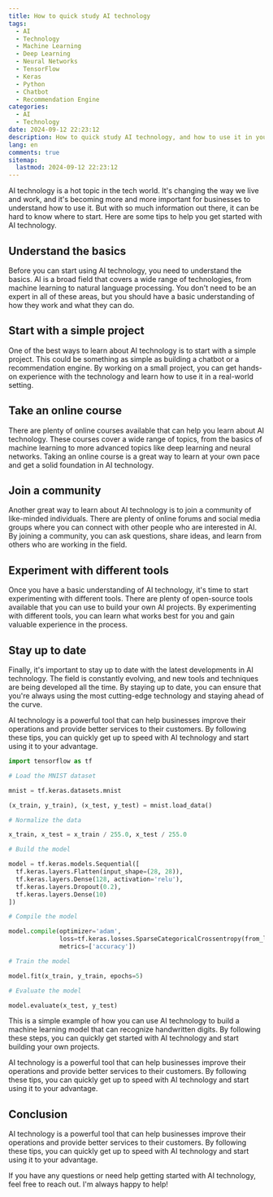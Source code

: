 ```yaml
---
title: How to quick study AI technology
tags:
  - AI
  - Technology
  - Machine Learning
  - Deep Learning
  - Neural Networks
  - TensorFlow
  - Keras
  - Python
  - Chatbot
  - Recommendation Engine
categories:
  - AI
  - Technology
date: 2024-09-12 22:23:12
description: How to quick study AI technology, and how to use it in your business.
lang: en
comments: true
sitemap:
  lastmod: 2024-09-12 22:23:12
---
```

AI technology is a hot topic in the tech world. It's changing the way we live and work, and it's becoming more and more important for businesses to understand how to use it. But with so much information out there, it can be hard to know where to start. Here are some tips to help you get started with AI technology.

## Understand the basics

Before you can start using AI technology, you need to understand the basics. AI is a broad field that covers a wide range of technologies, from machine learning to natural language processing. You don't need to be an expert in all of these areas, but you should have a basic understanding of how they work and what they can do.

## Start with a simple project

One of the best ways to learn about AI technology is to start with a simple project. This could be something as simple as building a chatbot or a recommendation engine. By working on a small project, you can get hands-on experience with the technology and learn how to use it in a real-world setting.

## Take an online course

There are plenty of online courses available that can help you learn about AI technology. These courses cover a wide range of topics, from the basics of machine learning to more advanced topics like deep learning and neural networks. Taking an online course is a great way to learn at your own pace and get a solid foundation in AI technology.

## Join a community

Another great way to learn about AI technology is to join a community of like-minded individuals. There are plenty of online forums and social media groups where you can connect with other people who are interested in AI. By joining a community, you can ask questions, share ideas, and learn from others who are working in the field.

## Experiment with different tools

Once you have a basic understanding of AI technology, it's time to start experimenting with different tools. There are plenty of open-source tools available that you can use to build your own AI projects. By experimenting with different tools, you can learn what works best for you and gain valuable experience in the process.

## Stay up to date

Finally, it's important to stay up to date with the latest developments in AI technology. The field is constantly evolving, and new tools and techniques are being developed all the time. By staying up to date, you can ensure that you're always using the most cutting-edge technology and staying ahead of the curve.

AI technology is a powerful tool that can help businesses improve their operations and provide better services to their customers. By following these tips, you can quickly get up to speed with AI technology and start using it to your advantage.

```python
import tensorflow as tf

# Load the MNIST dataset

mnist = tf.keras.datasets.mnist

(x_train, y_train), (x_test, y_test) = mnist.load_data()

# Normalize the data

x_train, x_test = x_train / 255.0, x_test / 255.0

# Build the model

model = tf.keras.models.Sequential([
  tf.keras.layers.Flatten(input_shape=(28, 28)),
  tf.keras.layers.Dense(128, activation='relu'),
  tf.keras.layers.Dropout(0.2),
  tf.keras.layers.Dense(10)
])

# Compile the model

model.compile(optimizer='adam',
              loss=tf.keras.losses.SparseCategoricalCrossentropy(from_logits=True),
              metrics=['accuracy'])

# Train the model

model.fit(x_train, y_train, epochs=5)

# Evaluate the model

model.evaluate(x_test, y_test)
```

This is a simple example of how you can use AI technology to build a machine learning model that can recognize handwritten digits. By following these steps, you can quickly get started with AI technology and start building your own projects.

AI technology is a powerful tool that can help businesses improve their operations and provide better services to their customers. By following these tips, you can quickly get up to speed with AI technology and start using it to your advantage.

## Conclusion

AI technology is a powerful tool that can help businesses improve their operations and provide better services to their customers. By following these tips, you can quickly get up to speed with AI technology and start using it to your advantage.

If you have any questions or need help getting started with AI technology, feel free to reach out. I'm always happy to help!
